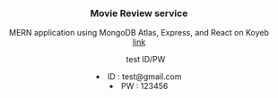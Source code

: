 <div align="center">

  <h3 align="center">Movie Review service</h3>
  <p align="center">
    MERN application using MongoDB Atlas, Express, and React on Koyeb
    <br />
    <a href="https://koyeb.com">link</a>
    <br />
  </p>
  <ul>test ID/PW</ul>
  <li>ID : test@gmail.com</li>
  <li>PW : 123456</li>
</div>
